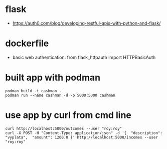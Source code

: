 # flask

- https://auth0.com/blog/developing-restful-apis-with-python-and-flask/

# dockerfile
- basic web authentication: from flask_httpauth import HTTPBasicAuth


# built app with podman

```
podman build -t cashman .
podman run --name cashman -d -p 5000:5000 cashman
```

# use app by curl from cmd line
```
curl http://localhost:5000/outcomes --user "roy:roy"
curl -X POST -H "Content-Type: application/json" -d '{  "description": "vyplata",  "amount": 1200.0 }' http://localhost:5000/incomes --user "roy:roy" 
```
